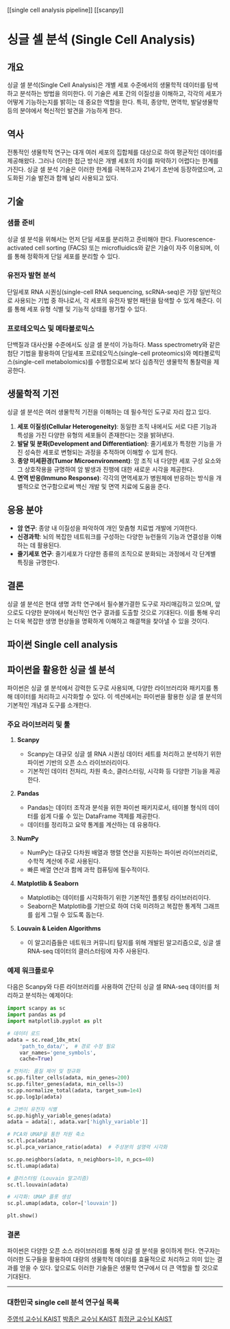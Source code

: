 [[single cell analysis pipeline]]
[[scanpy]]

# 싱글 셀 분석 (Single Cell Analysis)

## 개요
싱글 셀 분석(Single Cell Analysis)은 개별 세포 수준에서의 생물학적 데이터를 탐색하고 분석하는 방법을 의미한다. 이 기술은 세포 간의 이질성을 이해하고, 각각의 세포가 어떻게 기능하는지를 밝히는 데 중요한 역할을 한다. 특히, 종양학, 면역학, 발달생물학 등의 분야에서 혁신적인 발견을 가능하게 한다.

## 역사
전통적인 생물학적 연구는 대개 여러 세포의 집합체를 대상으로 하여 평균적인 데이터를 제공해왔다. 그러나 이러한 접근 방식은 개별 세포의 차이를 파악하기 어렵다는 한계를 가진다. 싱글 셀 분석 기술은 이러한 한계를 극복하고자 21세기 초반에 등장하였으며, 고도화된 기술 발전과 함께 널리 사용되고 있다.

## 기술
### 샘플 준비
싱글 셀 분석을 위해서는 먼저 단일 세포를 분리하고 준비해야 한다. Fluorescence-activated cell sorting (FACS) 또는 microfluidics와 같은 기술이 자주 이용되며, 이를 통해 정확하게 단일 세포를 분리할 수 있다.

### 유전자 발현 분석
단일세포 RNA 시퀀싱(single-cell RNA sequencing, scRNA-seq)은 가장 일반적으로 사용되는 기법 중 하나로서, 각 세포의 유전자 발현 패턴을 탐색할 수 있게 해준다. 이를 통해 세포 유형 식별 및 기능적 상태를 평가할 수 있다.

### 프로테오믹스 및 메타볼로믹스
단백질과 대사산물 수준에서도 싱글 셀 분석이 가능하다. Mass spectrometry와 같은 첨단 기법을 활용하여 단일세포 프로테오믹스(single-cell proteomics)와 메타볼로믹스(single-cell metabolomics)를 수행함으로써 보다 심층적인 생물학적 통찰력을 제공한다.

## 생물학적 기전
싱글 셀 분석은 여러 생물학적 기전을 이해하는 데 필수적인 도구로 자리 잡고 있다.

1. **세포 이질성(Cellular Heterogeneity)**: 동일한 조직 내에서도 서로 다른 기능과 특성을 가진 다양한 유형의 세포들이 존재한다는 것을 밝혀낸다.
2. **발달 및 분화(Development and Differentiation)**: 줄기세포가 특정한 기능을 가진 성숙한 세포로 변형되는 과정을 추적하며 이해할 수 있게 한다.
3. **종양 미세환경(Tumor Microenvironment)**: 암 조직 내 다양한 세포 구성 요소와 그 상호작용을 규명하여 암 발생과 진행에 대한 새로운 시각을 제공한다.
4. **면역 반응(Immuno Response)**: 각각의 면역세포가 병원체에 반응하는 방식을 개별적으로 연구함으로써 백신 개발 및 면역 치료에 도움을 준다.

## 응용 분야
- **암 연구**: 종양 내 이질성을 파악하여 개인 맞춤형 치료법 개발에 기여한다.
- **신경과학**: 뇌의 복잡한 네트워크를 구성하는 다양한 뉴런들의 기능과 연결성을 이해하는 데 활용된다.
- **줄기세포 연구**: 줄기세포가 다양한 종류의 조직으로 분화되는 과정에서 각 단계별 특징을 규명한다.

## 결론
싱글 셀 분석은 현대 생명 과학 연구에서 필수불가결한 도구로 자리매김하고 있으며, 앞으로도 다양한 분야에서 혁신적인 연구 결과를 도출할 것으로 기대된다. 이를 통해 우리는 더욱 복잡한 생명 현상들을 명확하게 이해하고 해결책을 찾아낼 수 있을 것이다.


## 파이썬 Single cell analysis


## 파이썬을 활용한 싱글 셀 분석

파이썬은 싱글 셀 분석에서 강력한 도구로 사용되며, 다양한 라이브러리와 패키지를 통해 데이터를 처리하고 시각화할 수 있다. 이 섹션에서는 파이썬을 활용한 싱글 셀 분석의 기본적인 개념과 도구를 소개한다.

### 주요 라이브러리 및 툴

1. **Scanpy**
   - Scanpy는 대규모 싱글 셀 RNA 시퀀싱 데이터 세트를 처리하고 분석하기 위한 파이썬 기반의 오픈 소스 라이브러리이다.
   - 기본적인 데이터 전처리, 차원 축소, 클러스터링, 시각화 등 다양한 기능을 제공한다.

2. **Pandas**
   - Pandas는 데이터 조작과 분석을 위한 파이썬 패키지로서, 테이블 형식의 데이터를 쉽게 다룰 수 있는 DataFrame 객체를 제공한다.
   - 데이터를 정리하고 요약 통계를 계산하는 데 유용하다.

3. **NumPy**
   - NumPy는 대규모 다차원 배열과 행렬 연산을 지원하는 파이썬 라이브러리로, 수학적 계산에 주로 사용된다.
   - 빠른 배열 연산과 함께 과학 컴퓨팅에 필수적이다.

4. **Matplotlib & Seaborn**
   - Matplotlib는 데이터를 시각화하기 위한 기본적인 플롯팅 라이브러리이다.
   - Seaborn은 Matplotlib를 기반으로 하여 더욱 미려하고 복잡한 통계적 그래프를 쉽게 그릴 수 있도록 돕는다.

5. **Louvain & Leiden Algorithms**
   - 이 알고리즘들은 네트워크 커뮤니티 탐지를 위해 개발된 알고리즘으로, 싱글 셀 RNA-seq 데이터의 클러스터링에 자주 사용된다.
   
### 예제 워크플로우

다음은 Scanpy와 다른 라이브러리를 사용하여 간단히 싱글 셀 RNA-seq 데이터를 처리하고 분석하는 예제이다:

```python
import scanpy as sc
import pandas as pd
import matplotlib.pyplot as plt

# 데이터 로드
adata = sc.read_10x_mtx(
    'path_to_data/',  # 경로 수정 필요
    var_names='gene_symbols',
    cache=True)

# 전처리: 품질 제어 및 정규화
sc.pp.filter_cells(adata, min_genes=200)
sc.pp.filter_genes(adata, min_cells=3)
sc.pp.normalize_total(adata, target_sum=1e4)
sc.pp.log1p(adata)

# 고변이 유전자 식별
sc.pp.highly_variable_genes(adata)
adata = adata[:, adata.var['highly_variable']]

# PCA와 UMAP을 통한 차원 축소
sc.tl.pca(adata)
sc.pl.pca_variance_ratio(adata)  # 주성분의 설명력 시각화

sc.pp.neighbors(adata, n_neighbors=10, n_pcs=40)
sc.tl.umap(adata)

# 클러스터링 (Louvain 알고리즘)
sc.tl.louvain(adata)

# 시각화: UMAP 플롯 생성
sc.pl.umap(adata, color=['louvain'])

plt.show()
```

### 결론

파이썬은 다양한 오픈 소스 라이브러리를 통해 싱글 셀 분석을 용이하게 한다. 연구자는 이러한 도구들을 활용하여 대량의 생물학적 데이터를 효율적으로 처리하고 의미 있는 결과를 얻을 수 있다. 앞으로도 이러한 기술들은 생물학 연구에서 더 큰 역할을 할 것으로 기대된다.




---
### 대한민국 single cell 분석 연구실 목록

[주영석 교수님 KAIST](https://gsmse.kaist.ac.kr/boards/view/professor_01/21)
[박종은 교수님 KAIST](https://gsmse.kaist.ac.kr/boards/view/professor_01/12)
[최정균 교수님 KAIST](https://bioeng.kaist.ac.kr/index.php?mid=bio_03_01&document_srl=6860)